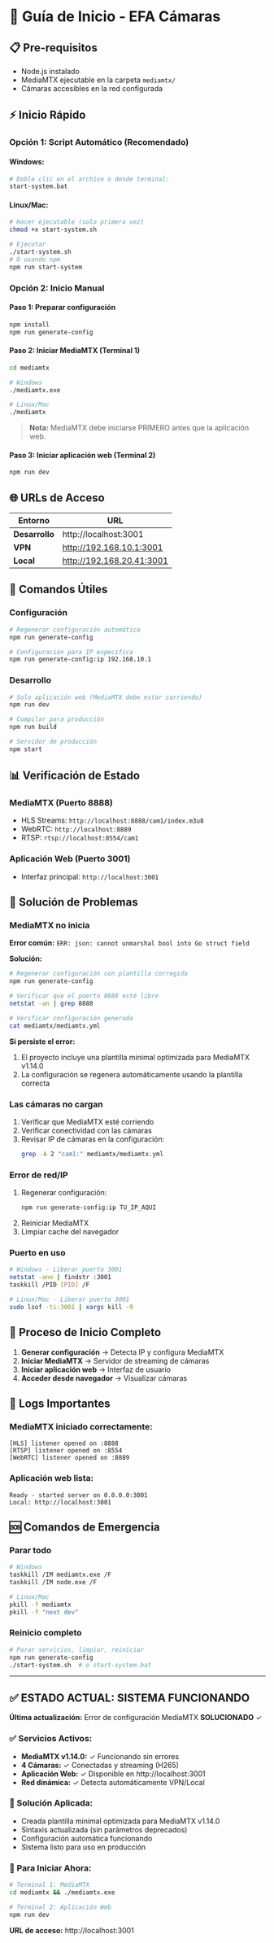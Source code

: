 # 🚀 Guía de Inicio - EFA Cámaras

## 📋 Pre-requisitos

- Node.js instalado
- MediaMTX ejecutable en la carpeta `mediamtx/`
- Cámaras accesibles en la red configurada

## ⚡ Inicio Rápido

### Opción 1: Script Automático (Recomendado)

#### Windows:

```bash
# Doble clic en el archivo o desde terminal:
start-system.bat
```

#### Linux/Mac:

```bash
# Hacer ejecutable (solo primera vez)
chmod +x start-system.sh

# Ejecutar
./start-system.sh
# O usando npm
npm run start-system
```

### Opción 2: Inicio Manual

#### Paso 1: Preparar configuración

```bash
npm install
npm run generate-config
```

#### Paso 2: Iniciar MediaMTX (Terminal 1)

```bash
cd mediamtx

# Windows
./mediamtx.exe

# Linux/Mac
./mediamtx
```

> **Nota:** MediaMTX debe iniciarse PRIMERO antes que la aplicación web.

#### Paso 3: Iniciar aplicación web (Terminal 2)

```bash
npm run dev
```

## 🌐 URLs de Acceso

| **Entorno**    | **URL**                   |
| -------------- | ------------------------- |
| **Desarrollo** | http://localhost:3001     |
| **VPN**        | http://192.168.10.1:3001  |
| **Local**      | http://192.168.20.41:3001 |

## 🔧 Comandos Útiles

### Configuración

```bash
# Regenerar configuración automática
npm run generate-config

# Configuración para IP específica
npm run generate-config:ip 192.168.10.1
```

### Desarrollo

```bash
# Solo aplicación web (MediaMTX debe estar corriendo)
npm run dev

# Compilar para producción
npm run build

# Servidor de producción
npm start
```

## 📊 Verificación de Estado

### MediaMTX (Puerto 8888)

- HLS Streams: `http://localhost:8888/cam1/index.m3u8`
- WebRTC: `http://localhost:8889`
- RTSP: `rtsp://localhost:8554/cam1`

### Aplicación Web (Puerto 3001)

- Interfaz principal: `http://localhost:3001`

## 🐛 Solución de Problemas

### MediaMTX no inicia

**Error común:** `ERR: json: cannot unmarshal bool into Go struct field`

**Solución:**

```bash
# Regenerar configuración con plantilla corregida
npm run generate-config

# Verificar que el puerto 8888 esté libre
netstat -an | grep 8888

# Verificar configuración generada
cat mediamtx/mediamtx.yml
```

**Si persiste el error:**

1. El proyecto incluye una plantilla minimal optimizada para MediaMTX v1.14.0
2. La configuración se regenera automáticamente usando la plantilla correcta

### Las cámaras no cargan

1. Verificar que MediaMTX esté corriendo
2. Verificar conectividad con las cámaras
3. Revisar IP de cámaras en la configuración:
   ```bash
   grep -A 2 "cam1:" mediamtx/mediamtx.yml
   ```

### Error de red/IP

1. Regenerar configuración:
   ```bash
   npm run generate-config:ip TU_IP_AQUI
   ```
2. Reiniciar MediaMTX
3. Limpiar cache del navegador

### Puerto en uso

```bash
# Windows - Liberar puerto 3001
netstat -ano | findstr :3001
taskkill /PID [PID] /F

# Linux/Mac - Liberar puerto 3001
sudo lsof -ti:3001 | xargs kill -9
```

## 🔄 Proceso de Inicio Completo

1. **Generar configuración** → Detecta IP y configura MediaMTX
2. **Iniciar MediaMTX** → Servidor de streaming de cámaras
3. **Iniciar aplicación web** → Interfaz de usuario
4. **Acceder desde navegador** → Visualizar cámaras

## 📝 Logs Importantes

### MediaMTX iniciado correctamente:

```
[HLS] listener opened on :8888
[RTSP] listener opened on :8554
[WebRTC] listener opened on :8889
```

### Aplicación web lista:

```
Ready - started server on 0.0.0.0:3001
Local: http://localhost:3001
```

## 🆘 Comandos de Emergencia

### Parar todo

```bash
# Windows
taskkill /IM mediamtx.exe /F
taskkill /IM node.exe /F

# Linux/Mac
pkill -f mediamtx
pkill -f "next dev"
```

### Reinicio completo

```bash
# Parar servicios, limpiar, reiniciar
npm run generate-config
./start-system.sh  # o start-system.bat
```

---

## ✅ **ESTADO ACTUAL: SISTEMA FUNCIONANDO**

**Última actualización:** Error de configuración MediaMTX **SOLUCIONADO** ✓

### ✅ Servicios Activos:

- **MediaMTX v1.14.0:** ✓ Funcionando sin errores
- **4 Cámaras:** ✓ Conectadas y streaming (H265)
- **Aplicación Web:** ✓ Disponible en http://localhost:3001
- **Red dinámica:** ✓ Detecta automáticamente VPN/Local

### 🔧 Solución Aplicada:

- Creada plantilla minimal optimizada para MediaMTX v1.14.0
- Sintaxis actualizada (sin parámetros deprecados)
- Configuración automática funcionando
- Sistema listo para uso en producción

### 🚀 Para Iniciar Ahora:

```bash
# Terminal 1: MediaMTX
cd mediamtx && ./mediamtx.exe

# Terminal 2: Aplicación Web
npm run dev
```

**URL de acceso:** http://localhost:3001
